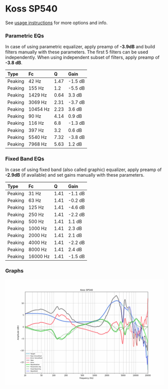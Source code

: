 # Koss SP540
See [usage instructions](https://github.com/jaakkopasanen/AutoEq#usage) for more options and info.

### Parametric EQs
In case of using parametric equalizer, apply preamp of **-3.9dB** and build filters manually
with these parameters. The first 5 filters can be used independently.
When using independent subset of filters, apply preamp of **-3.8 dB**.

| Type    | Fc       |    Q | Gain    |
|:--------|:---------|:-----|:--------|
| Peaking | 42 Hz    | 1.47 | -1.5 dB |
| Peaking | 155 Hz   | 1.2  | -5.5 dB |
| Peaking | 1429 Hz  | 0.64 | 3.3 dB  |
| Peaking | 3069 Hz  | 2.31 | -3.7 dB |
| Peaking | 10454 Hz | 2.23 | 3.6 dB  |
| Peaking | 90 Hz    | 4.14 | 0.9 dB  |
| Peaking | 116 Hz   | 6.8  | -1.3 dB |
| Peaking | 397 Hz   | 3.2  | 0.6 dB  |
| Peaking | 5540 Hz  | 7.32 | -3.8 dB |
| Peaking | 7968 Hz  | 5.63 | 1.2 dB  |

### Fixed Band EQs
In case of using fixed band (also called graphic) equalizer, apply preamp of **-2.9dB**
(if available) and set gains manually with these parameters.

| Type    | Fc       |    Q | Gain    |
|:--------|:---------|:-----|:--------|
| Peaking | 31 Hz    | 1.41 | -1.1 dB |
| Peaking | 63 Hz    | 1.41 | -0.2 dB |
| Peaking | 125 Hz   | 1.41 | -4.6 dB |
| Peaking | 250 Hz   | 1.41 | -2.2 dB |
| Peaking | 500 Hz   | 1.41 | 1.1 dB  |
| Peaking | 1000 Hz  | 1.41 | 2.3 dB  |
| Peaking | 2000 Hz  | 1.41 | 2.1 dB  |
| Peaking | 4000 Hz  | 1.41 | -2.2 dB |
| Peaking | 8000 Hz  | 1.41 | 2.4 dB  |
| Peaking | 16000 Hz | 1.41 | -1.5 dB |

### Graphs
![](./Koss%20SP540.png)
